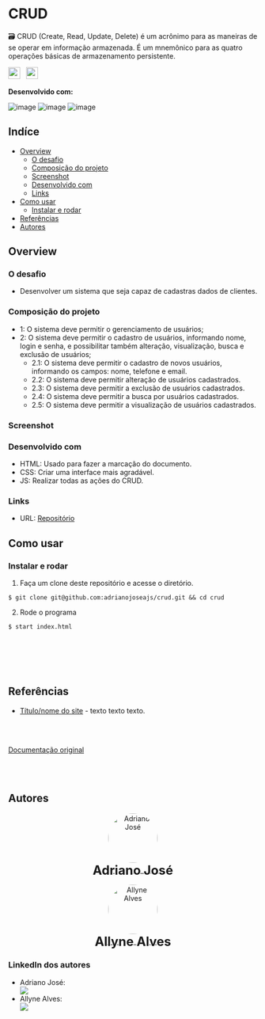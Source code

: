 # CRUD

🗃 CRUD (Create, Read, Update, Delete) é um acrônimo para as maneiras de se operar em informação armazenada. É um mnemônico para as quatro operações básicas de armazenamento persistente.

<img src="https://img.shields.io/github/last-commit/adrianojoseajs/crud?style=for-the-badge" height="24px"> &nbsp; <img src="https://img.shields.io/badge/status-In%20Progress-yellow?style=for-the-badge" height="24px">

<b>Desenvolvido com:</b>

![image](https://img.shields.io/badge/HTML5-E34F26?style=for-the-badge&logo=html5&logoColor=white)
![image](https://img.shields.io/badge/CSS3-1572B6?style=for-the-badge&logo=css3&logoColor=white)
![image](https://img.shields.io/badge/JavaScript-F7DF1E?style=for-the-badge&logo=javascript&logoColor=black)

## Indíce

- [Overview](#overview)
  - [O desafio](#the-challenge)
  - [Composição do projeto](#project-composition)
  - [Screenshot](#screenshot)
  - [Desenvolvido com](#built-with)
  - [Links](#links)
- [Como usar](#how-to-use)
  - [Instalar e rodar](#install-and-run)
- [Referências](#useful-resources)
- [Autores](#autores)

## Overview

### <b id="the-challenge">O desafio</b>
- Desenvolver um sistema que seja capaz de cadastras dados de clientes.

### <b id="project-composition">Composição do projeto</b>
- 1: O sistema deve permitir o gerenciamento de usuários;
- 2: O sistema deve permitir o cadastro de usuários, informando nome, login e senha, e possibilitar também alteração, visualização, busca e exclusão de usuários;
  - 2.1: O sistema deve permitir o cadastro de novos usuários, informando os campos: nome, telefone e email.
  - 2.2: O sistema deve permitir alteração de usuários cadastrados.
  - 2.3: O sistema deve permitir a exclusão de usuários cadastrados.
  - 2.4: O sistema deve permitir a busca por usuários cadastrados.
  - 2.5: O sistema deve permitir a visualização de usuários cadastrados.

### <b id="screenshot">Screenshot</b>

### <b id="built-with">Desenvolvido com</b>
- HTML: Usado para fazer a marcação do documento.
- CSS: Criar uma interface mais agradável.
- JS: Realizar todas as ações do CRUD.

### <b id="links">Links</b>
- URL: [Repositório](https://crud.netlify.app/)

## <b id="how-to-use">Como usar</b>

### <b id="install-and-run">Instalar e rodar</b>

1. Faça um clone deste repositório e acesse o diretório.
```
$ git clone git@github.com:adrianojoseajs/crud.git && cd crud
```

2. Rode o programa 
```
$ start index.html
```

<br /><br />
<br /><br />

## <b id="useful-resources">Referências</b>
- [Título/nome do site](link) - texto texto texto.

<br /><br />

[Documentação original](https://docs.google.com/document/d/1q_CSnzEU7m7zwGWEPDx-8hw-vOB9fpQdgCnu_hnEq70/edit#)

<br /><br />

## <b id="autores">Autores</b>
<div sytle="display: inline-block;">
  <div align="center">
    <figure>
        <a href="https://github.com/adrianojoseajs" target="_blank">
            <img style="border-radius: 100%" src="https://avatars.githubusercontent.com/u/74797618?s=96&v=4" width="100px" alt="Adriano José"> <br />
            <sub style="text-align: center; font-size: 1.8em;"><b>Adriano José</b></sub>
        </a>
    </figure>
    <!--    <div align="start">
        <a href="https://www.linkedin.com/in/adrianojoseajs/" target="_blank">
            <img src="https://img.shields.io/badge/LinkedIn-0077B5?style=for-the-badge&logo=linkedin&logoColor=white">
        </a>
    </div> -->
  </div>
</div>

<div sytle="display: inline-block;">
 <div align="center">
<figure>
        <a href="https://github.com/allynemma" target="_blank">
            <img style="border-radius: 100%" src="https://avatars.githubusercontent.com/u/116766047?s=400&u=9eab7944a388e6bacb743512c6c6daaaccd8e4ad&v=4" width="100px" alt="Allyne Alves"> <br />
            <sub style="text-align: center; font-size: 1.8em;"><b>Allyne Alves</b></sub>
        </a>
    </figure>
    </div>
</div>

### LinkedIn dos autores
- Adriano José:
      <div align="start">
        <a href="https://www.linkedin.com/in/adrianojoseajs/" target="_blank">
            <img src="https://img.shields.io/badge/LinkedIn-0077B5?style=for-the-badge&logo=linkedin&logoColor=white">
        </a>
    </div>
- Allyne Alves: 
        <div align="start">
        <a href="https://www.linkedin.com/in/allynealves/" target="_blank">
            <img src="https://img.shields.io/badge/LinkedIn-0077B5?style=for-the-badge&logo=linkedin&logoColor=white">
        </a>
    </div> 
